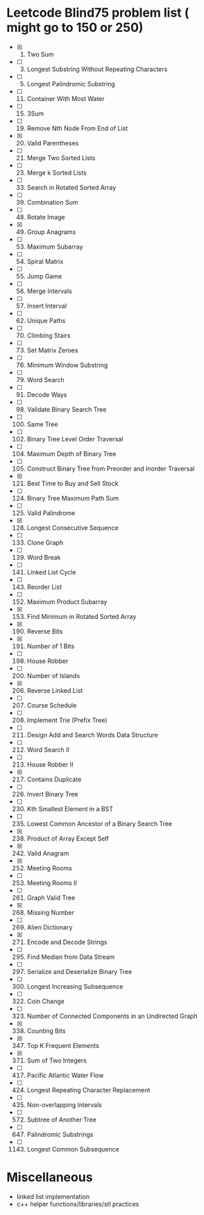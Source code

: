 # Leetcode Blind75 problem list ( might go to 150 or 250)

- [x] 1. Two Sum
- [ ] 3. Longest Substring Without Repeating Characters
- [ ] 5. Longest Palindromic Substring
- [ ] 11. Container With Most Water
- [ ] 15. 3Sum
- [ ] 19. Remove Nth Node From End of List
- [x] 20. Valid Parentheses
- [ ] 21. Merge Two Sorted Lists
- [ ] 23. Merge k Sorted Lists
- [ ] 33. Search in Rotated Sorted Array
- [ ] 39. Combination Sum
- [ ] 48. Rotate Image
- [x] 49. Group Anagrams
- [ ] 53. Maximum Subarray
- [ ] 54. Spiral Matrix
- [ ] 55. Jump Game
- [ ] 56. Merge Intervals
- [ ] 57. Insert Interval
- [ ] 62. Unique Paths
- [ ] 70. Climbing Stairs
- [ ] 73. Set Matrix Zeroes
- [ ] 76. Minimum Window Substring
- [ ] 79. Word Search
- [ ] 91. Decode Ways
- [ ] 98. Validate Binary Search Tree
- [ ] 100. Same Tree
- [ ] 102. Binary Tree Level Order Traversal
- [ ] 104. Maximum Depth of Binary Tree
- [ ] 105. Construct Binary Tree from Preorder and Inorder Traversal
- [x] 121. Best Time to Buy and Sell Stock
- [ ] 124. Binary Tree Maximum Path Sum
- [ ] 125. Valid Palindrome
- [x] 128. Longest Consecutive Sequence
- [ ] 133. Clone Graph
- [ ] 139. Word Break
- [ ] 141. Linked List Cycle
- [ ] 143. Reorder List
- [ ] 152. Maximum Product Subarray
- [x] 153. Find Minimum in Rotated Sorted Array
- [x] 190. Reverse Bits
- [x] 191. Number of 1 Bits
- [ ] 198. House Robber
- [ ] 200. Number of Islands
- [x] 206. Reverse Linked List
- [ ] 207. Course Schedule
- [ ] 208. Implement Trie (Prefix Tree)
- [ ] 211. Design Add and Search Words Data Structure
- [ ] 212. Word Search II
- [ ] 213. House Robber II
- [x] 217. Contains Duplicate
- [ ] 226. Invert Binary Tree
- [ ] 230. Kth Smallest Element in a BST
- [ ] 235. Lowest Common Ancestor of a Binary Search Tree
- [x] 238. Product of Array Except Self
- [x] 242. Valid Anagram
- [x] 252. Meeting Rooms
- [ ] 253. Meeting Rooms II
- [ ] 261. Graph Valid Tree
- [x] 268. Missing Number
- [ ] 269. Alien Dictionary
- [x] 271. Encode and Decode Strings
- [ ] 295. Find Median from Data Stream
- [ ] 297. Serialize and Deserialize Binary Tree
- [ ] 300. Longest Increasing Subsequence
- [ ] 322. Coin Change
- [ ] 323. Number of Connected Components in an Undirected Graph
- [x] 338. Counting Bits
- [x] 347. Top K Frequent Elements
- [x] 371. Sum of Two Integers
- [ ] 417. Pacific Atlantic Water Flow
- [ ] 424. Longest Repeating Character Replacement
- [ ] 435. Non-overlapping Intervals
- [ ] 572. Subtree of Another Tree
- [ ] 647. Palindromic Substrings
- [ ] 1143. Longest Common Subsequence

# Miscellaneous

- linked list implementation
- c++ helper functions/libraries/stl practices